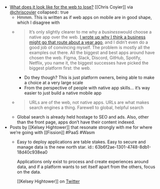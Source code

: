 - [What does it look like for the web to lose?](https://chriscoyier.net/2023/01/04/what-does-it-look-like-for-the-web-to-lose/) [[Chris Coyier]] via [@chriscoyier](https://twitter.com/chriscoyier/status/1610684083788550144)
  collapsed:: true
	- Hmmm. This is written as if web apps on mobile are in good shape, which I disagree with
	- > It’s only slightly clearer to me why a *business*would choose a native app over the web. [I wrote up why I think a business might go that route about a year ago](https://css-tricks.com/why-would-a-business-push-a-native-app-over-a-website/), and I didn’t even do a good job of convincing myself. The problem is mostly all the examples out there. All the biggest and best apps around have chosen the web. Figma, Slack, Discord, GitHub, Spotify, Netflix, you name it, the biggest successes have picked the biggest platform first: the web.
		- Do they though? This is just platform owners, being able to make a choice at a very large scale
		- From the perspective of people with native app skills… it’s way easier to just build a native mobile app
	- > URLs are of the web, not native apps. URLs are what makes search engines a thing. Farewell to global, helpful search
	- Global search is already held hostage to SEO and ads. Also, other than the front page, apps don’t have their content indexed.
- Posts by [[Kelsey Hightower]] that resonate strongly with me for where we’re going with [[Fission]] #PaaS #Wasm
	- Easy to deploy applications are table stakes. Easy to secure and manage data is the new north star.
	  id:: 63b6f2ae-1301-4748-8db1-18d40c938ea0
	  
	  Applications only exist to process and create experiences around data, and if a platform wants to set itself apart from the others, focus on the data.
	  
	  [[Kelsey Hightower]] on [Twitter](https://twitter.com/kelseyhightower/status/1610082341233504257)
